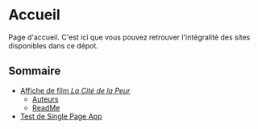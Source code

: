 # Accueil

Page d'accueil. C'est ici que vous pouvez retrouver l'intégralité des sites disponibles dans ce dépot.

## Sommaire
 * [Affiche de film <u>*La Cité de la Peur*</u>](https://noaccount1.github.io/SchoolWork/affiche-film/index.html)
   * [Auteurs](affiche-film/Authors.md)
   * [ReadMe](affiche-film/README.md)
 * [Test de Single Page App]([https://no](https://noaccount1.github.io/SchoolWork/spa-test/index.html))